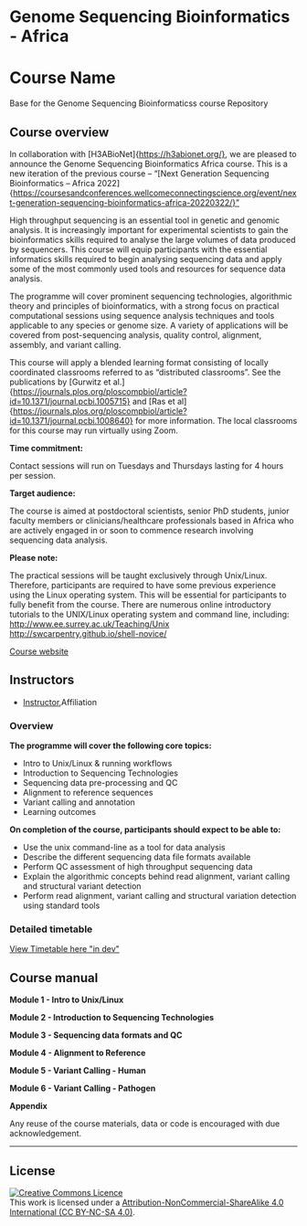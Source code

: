 # Genome Sequencing Bioinformatics - Africa

# Course Name
Base for the Genome Sequencing Bioinformaticss course Repository

## Course overview
In collaboration with [H3ABioNet]{https://h3abionet.org/}, we are pleased to announce the Genome Sequencing Bioinformatics Africa course. This is a new iteration of the previous course – “[Next Generation Sequencing Bioinformatics – Africa 2022]{https://coursesandconferences.wellcomeconnectingscience.org/event/next-generation-sequencing-bioinformatics-africa-20220322/}” 

High throughput sequencing is an essential tool in genetic and genomic analysis. It is increasingly important for experimental scientists to gain the bioinformatics skills required to analyse the large volumes of data produced by sequencers. This course will equip participants with the essential informatics skills required to begin analysing sequencing data and apply some of the most commonly used tools and resources for sequence data analysis. 

The programme will cover prominent sequencing technologies, algorithmic theory and principles of bioinformatics, with a strong focus on practical computational sessions using sequence analysis techniques and tools applicable to any species or genome size. A variety of applications will be covered from post-sequencing analysis, quality control, alignment, assembly, and variant calling.

This course will apply a blended learning format consisting of locally coordinated classrooms referred to as “distributed classrooms”. See the publications by [Gurwitz et al.]{https://journals.plos.org/ploscompbiol/article?id=10.1371/journal.pcbi.1005715} and [Ras et al]{https://journals.plos.org/ploscompbiol/article?id=10.1371/journal.pcbi.1008640} for more information. The local classrooms for this course may run virtually using Zoom.

**Time commitment:**

Contact sessions will run on Tuesdays and Thursdays lasting for 4 hours per session.

**Target audience:**

The course is aimed at postdoctoral scientists, senior PhD students, junior faculty members or clinicians/healthcare professionals based in Africa who are actively engaged in or soon to commence research involving  sequencing data analysis.

**Please note:**

The practical sessions will be taught exclusively through Unix/Linux. Therefore, participants are required to have some previous experience using the Linux operating system. This will be essential for participants to fully benefit from the course. There are numerous online introductory tutorials to the UNIX/Linux operating system and command line, including:
http://www.ee.surrey.ac.uk/Teaching/Unix 
http://swcarpentry.github.io/shell-novice/  



[Course website](https://coursesandconferences.wellcomeconnectingscience.org/event/genome-sequencing-bioinformatics-africa-20230815/)

## Instructors
- [Instructor](link),Affiliation

### Overview


**The programme will cover the following core topics:**

- Intro to Unix/Linux & running workflows
- Introduction to Sequencing Technologies
- Sequencing data pre-processing and QC
- Alignment to reference sequences
- Variant calling and annotation
- Learning outcomes

**On completion of the course, participants should expect to be able to:**

- Use the unix command-line as a tool for data analysis
- Describe the different sequencing data file formats available
- Perform QC assessment of high throughput sequencing data
- Explain the algorithmic concepts behind read alignment, variant calling and structural variant detection
- Perform read alignment, variant calling and structural variation detection using standard tools

### Detailed timetable
[View Timetable here "in dev"]()



## Course manual
**Module 1 - Intro to Unix/Linux**   
<!--- [Online Manual - Intro to Unix/Linux](modules/)  --->   

**Module 2 - Introduction to Sequencing Technologies**  
<!--- [Online Manual - Introduction to Sequencing Technologies](modules/)  --->

**Module 3 - Sequencing data formats and QC**  
<!--- [Online Manual - Sequencing data formats and QC](modules/)  --->
  
**Module 4 - Alignment to Reference**  
<!--- [Online Manual - Alignment to Reference](modules/)  --->

**Module 5 - Variant Calling - Human**  
<!--- [Online Manual - Variant Calling - Human](modules/)  --->

**Module 6 - Variant Calling - Pathogen**  
<!--- [Online Manual - Variant Calling - Pathogen](modules/) --->


**Appendix**      
  


Any reuse of the course materials, data or code is encouraged with due acknowledgement.

******
## License
<a rel="license" href="http://creativecommons.org/licenses/by/4.0/"><img alt="Creative Commons Licence" style="border-width:0" src="https://i.creativecommons.org/l/by-nc-sa/4.0/88x31.png" /></a><br />This work is licensed under a <a rel="license" href="https://creativecommons.org/licenses/by-nc-sa/4.0/">Attribution-NonCommercial-ShareAlike 4.0 International (CC BY-NC-SA 4.0)</a>.

